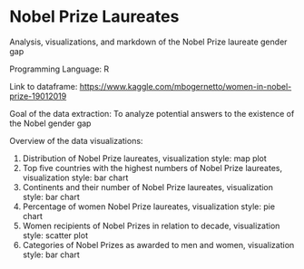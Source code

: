 # Nobel Prize Laureates
Analysis, visualizations, and markdown of the Nobel Prize laureate gender gap

Programming Language: R

Link to dataframe: https://www.kaggle.com/mbogernetto/women-in-nobel-prize-19012019

Goal of the data extraction: To analyze potential answers to the existence of the Nobel gender gap

Overview of the data visualizations:
1. Distribution of Nobel Prize laureates, visualization style: map plot
2. Top five countries with the highest numbers of Nobel Prize laureates, visualization style: bar chart
3. Continents and their number of Nobel Prize laureates, visualization style: bar chart
4. Percentage of women Nobel Prize laureates, visualization style: pie chart
5. Women recipients of Nobel Prizes in relation to decade, visualization style: scatter plot
6. Categories of Nobel Prizes as awarded to men and women, visualization style: bar chart
